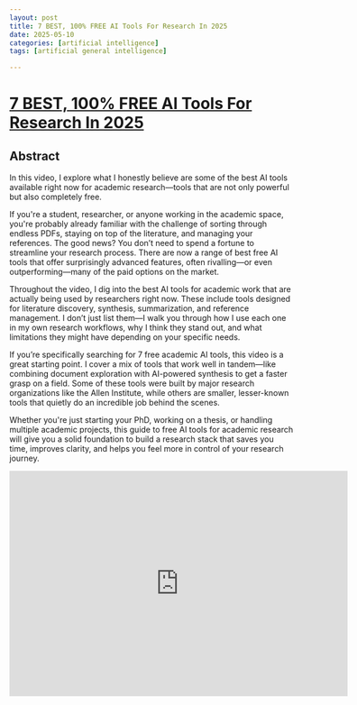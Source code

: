 ```yaml
---
layout: post
title: 7 BEST, 100% FREE AI Tools For Research In 2025  
date: 2025-05-10
categories: [artificial intelligence]
tags: [artificial general intelligence]

---
```


# [7 BEST, 100% FREE AI Tools For Research In 2025](https://www.youtube.com/watch?v=vL12MBT1JZw)



## Abstract

In this video, I explore what I honestly believe are some of the best AI tools available right now for academic research—tools that are not only powerful but also completely free.

If you're a student, researcher, or anyone working in the academic space, you're probably already familiar with the challenge of sorting through endless PDFs, staying on top of the literature, and managing your references. The good news? You don’t need to spend a fortune to streamline your research process. There are now a range of best free AI tools that offer surprisingly advanced features, often rivalling—or even outperforming—many of the paid options on the market.

Throughout the video, I dig into the best AI tools for academic work that are actually being used by researchers right now. These include tools designed for literature discovery, synthesis, summarization, and reference management. I don’t just list them—I walk you through how I use each one in my own research workflows, why I think they stand out, and what limitations they might have depending on your specific needs.

If you’re specifically searching for 7 free academic AI tools, this video is a great starting point. I cover a mix of tools that work well in tandem—like combining document exploration with AI-powered synthesis to get a faster grasp on a field. Some of these tools were built by major research organizations like the Allen Institute, while others are smaller, lesser-known tools that quietly do an incredible job behind the scenes.

Whether you're just starting your PhD, working on a thesis, or handling multiple academic projects, this guide to free AI tools for academic research will give you a solid foundation to build a research stack that saves you time, improves clarity, and helps you feel more in control of your research journey.

<iframe width="600" height="400" src="https://www.youtube.com/embed/vL12MBT1JZw?si=6soitBFVuiRRxZu9" title="YouTube video player" frameborder="0" allow="accelerometer; autoplay; clipboard-write; encrypted-media; gyroscope; picture-in-picture; web-share" referrerpolicy="strict-origin-when-cross-origin" allowfullscreen></iframe>
